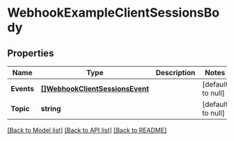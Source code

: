 # WebhookExampleClientSessionsBody

## Properties
Name | Type | Description | Notes
------------ | ------------- | ------------- | -------------
**Events** | [**[]WebhookClientSessionsEvent**](webhook_client_sessions_event.md) |  | [default to null]
**Topic** | **string** |  | [default to null]

[[Back to Model list]](../README.md#documentation-for-models) [[Back to API list]](../README.md#documentation-for-api-endpoints) [[Back to README]](../README.md)

